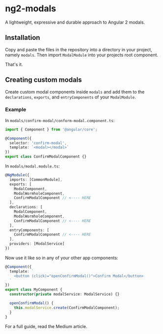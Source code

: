# ng2-modals
A lightweight, expressive and durable approach to Angular 2 modals.

## Installation
Copy and paste the files in the repository into a directory in your project, namely `modals`. Then import `ModalModule` into your projects root component.

That's it.

## Creating custom modals
Create custom modal components inside `modals` and add them to the `declarations`, `exports`, and `entryComponents` of your `ModalModule`.

### Example
In `modals/confirm-modal/conform-modal.component.ts`:

```typescript
import { Component } from '@angular/core';

@Component({
  selector: 'confirm-modal',
  template: `<modal></modal>`
})
export class ConfirmModalComponent {}
```

In `modals/modal.module.ts`:
```typescript
@NgModule({
  imports: [CommonModule],
  exports: [
    ModalComponent,
    ModalWormholeComponent,
    ConfirmModalComponent // <---- HERE
  ],
  declarations: [
    ModalComponent,
    ModalWormholeComponent,
    ConfirmModalComponent // <---- HERE
  ],
  entryComponents: [
    ConfirmModalComponent // <---- HERE
  ],
  providers: [ModalService]
})
```

Now use it like so in any of your other app components:
```typescript
@Component({
  template: `
    <button (click)="openConfirmModal()">Confirm Modal</button>
  `
})
export class MyComponent {
  constructor(private modalService: ModalService) {}

  openConfirmModal() {
    this.modalService.create(ConfirmModalComponent);
  }
}
```

For a full guide, read the Medium article.
